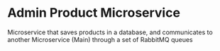 # Admin Product Microservice

Microservice that saves products in a database, and communicates to another Microservice (Main) through a set of RabbitMQ queues
